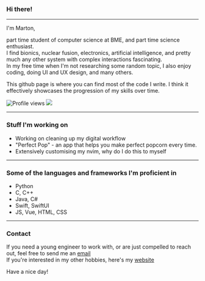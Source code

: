 ### Hi there! 

---

I'm Marton,

part time student of computer science at BME, and part time science enthusiast. <br>
I find bionics, nuclear fusion, electronics, artificial intelligence, and pretty much any other system with complex interactions fascinating. <br>
In my free time when I'm not researching some random topic, I also enjoy coding, doing UI and UX design, and many others. 

This github page is where you can find most of the code I write. I think it effectively showcases the progression of my skills over time.

![Profile views](https://gpvc.arturio.dev/csumpasd)  <img src="https://img.shields.io/github/followers/csumpasd?label=Follows" style=" float:left, margin-right:10px" />

---

### Stuff I'm working on

* Working on cleaning up my digital workflow 
* "Perfect Pop" - an app that helps you make perfect popcorn every time.
* Extensively customising my nvim, why do I do this to myself

---

### Some of the languages and frameworks I'm proficient in

* Python
* C, C++
* Java, C#
* Swift, SwiftUI
* JS, Vue, HTML, CSS

---

### Contact

If you need a young engineer to work with, or are just compelled to reach out, feel free to send me an [email](mailto://marton@csutora.com) <br>
If you're interested in my other hobbies, here's my [website](https://csutora.com)

Have a nice day!
